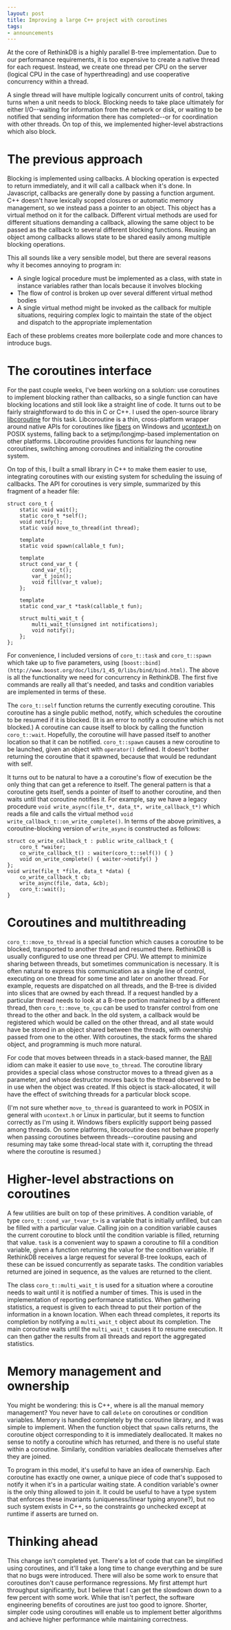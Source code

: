 ```yaml
---
layout: post
title: Improving a large C++ project with coroutines
tags:
- announcements
--- 
```


At the core of RethinkDB is a highly parallel B-tree implementation. Due to
our performance requirements, it is too expensive to create a native thread
for each request. Instead, we create one thread per CPU on the server (logical
CPU in the case of hyperthreading) and use cooperative concurrency within a
thread.

A single thread will have multiple logically concurrent units of control,
taking turns when a unit needs to block. Blocking needs to take place
ultimately for either I/O--waiting for information from the network or disk,
or waiting to be notified that sending information there has completed--or for
coordination with other threads. On top of this, we implemented higher-level
abstractions which also block.

# The previous approach

Blocking is implemented using callbacks. A blocking operation is expected to
return immediately, and it will call a callback when it's done. In Javascript,
callbacks are generally done by passing a function argument. C++ doesn't have
lexically scoped closures or automatic memory management, so we instead pass a
pointer to an object. This object has a virtual method on it for the callback.
Different virtual methods are used for different situations demanding a
callback, allowing the same object to be passed as the callback to several
different blocking functions. Reusing an object among callbacks allows state
to be shared easily among multiple blocking operations.

This all sounds like a very sensible model, but there are several reasons why
it becomes annoying to program in:

  * A single logical procedure must be implemented as a class, with state in instance variables rather than locals because it involves blocking
  * The flow of control is broken up over several different virtual method bodies
  * A single virtual method might be invoked as the callback for multiple situations, requiring complex logic to maintain the state of the object and dispatch to the appropriate implementation

Each of these problems creates more boilerplate code and more chances to
introduce bugs.

# The coroutines interface

For the past couple weeks, I've been working on a solution: use coroutines to
implement blocking rather than callbacks, so a single function can have
blocking locations and still look like a straight line of code. It turns out
to be fairly straightforward to do this in C or C++. I used the open-source
library
[libcoroutine](http://www.dekorte.com/projects/opensource/libcoroutine/) for
this task. Libcoroutine is a thin, cross-platform wrapper around native APIs
for coroutines like [fibers](http://msdn.microsoft.com/en-us/library/ms682661) on Windows and
[ucontext.h](http://en.wikipedia.org/wiki/Setcontext) on POSIX systems,
falling back to a setjmp/longjmp-based implementation on other platforms.
Libcoroutine provides functions for launching new coroutines, switching among
coroutines and initializing the coroutine system.

On top of this, I built a small library in C++ to make them easier to use,
integrating coroutines with our existing system for scheduling the issuing of
callbacks. The API for coroutines is very simple, summarized by this fragment
of a header file:
    
    struct coro_t {
        static void wait();
        static coro_t *self();
        void notify();
        static void move_to_thread(int thread);
    
        template
        static void spawn(callable_t fun);
    
        template
        struct cond_var_t {
            cond_var_t();
            var_t join();
            void fill(var_t value);
        };
    
        template
        static cond_var_t *task(callable_t fun);
    
        struct multi_wait_t {
            multi_wait_t(unsigned int notifications);
            void notify();
        };
    };

For convenience, I included versions of `coro_t::task` and `coro_t::spawn`
which take up to five parameters, using
`[boost::bind](http://www.boost.org/doc/libs/1_45_0/libs/bind/bind.html)`. The
above is all the functionality we need for concurrency in RethinkDB. The first
five commands are really all that's needed, and tasks and condition variables
are implemented in terms of these.

The `coro_t::self` function returns the currently executing coroutine. This
coroutine has a single public method, notify, which schedules the coroutine to
be resumed if it is blocked. (It is an error to notify a coroutine which is
not blocked.) A coroutine can cause itself to block by calling the function
`coro_t::wait`. Hopefully, the coroutine will have passed itself to another
location so that it can be notified. `coro_t::spawn` causes a new coroutine to
be launched, given an object with `operator()` defined. It doesn't bother
returning the coroutine that it spawned, because that would be redundant with
self.

It turns out to be natural to have a a coroutine's flow of execution be the
only thing that can get a reference to itself. The general pattern is that a
coroutine gets itself, sends a pointer of itself to another coroutine, and
then waits until that coroutine notifies it. For example, say we have a legacy
procedure `void write_async(file_t*, data_t*, write_callback_t*)` which reads
a file and calls the virtual method `void
write_callback_t::on_write_complete()`. In terms of the above primitives, a
coroutine-blocking version of `write_async` is constructed as follows:

    struct co_write_callback_t : public write_callback_t {
        coro_t *waiter;
        co_write_callback_t() : waiter(coro_t::self()) { }
        void on_write_complete() { waiter->notify() }
    };
    void write(file_t *file, data_t *data) {
        co_write_callback_t cb;
        write_async(file, data, &cb);
        coro_t::wait();
    }

# Coroutines and multithreading

`coro_t::move_to_thread` is a special function which causes a coroutine to be
blocked, transported to another thread and resumed there. RethinkDB is usually
configured to use one thread per CPU. We attempt to minimize sharing between
threads, but sometimes communication is necessary. It is often natural to
express this communication as a single line of control, executing on one
thread for some time and later on another thread. For example, requests are
dispatched on all threads, and the B-tree is divided into slices that are
owned by each thread. If a request handled by a particular thread needs to
look at a B-tree portion maintained by a different thread, then
`coro_t::move_to_cpu` can be used to transfer control from one thread to the
other and back. In the old system, a callback would be registered which would
be called on the other thread, and all state would have be stored in an object
shared between the threads, with ownership passed from one to the other. With
coroutines, the stack forms the shared object, and programming is much more
natural.

For code that moves between threads in a stack-based manner, the
[RAII](http://en.wikipedia.org/wiki/RAII) idiom can make it easier to use
`move_to_thread`. The coroutine library provides a special class whose
constructor moves to a thread given as a parameter, and whose destructor moves
back to the thread observed to be in use when the object was created. If this
object is stack-allocated, it will have the effect of switching threads for a
particular block scope.

(I'm not sure whether `move_to_thread` is guaranteed to work in POSIX in
general with `ucontext.h` or Linux in particular, but it seems to function
correctly as I'm using it. Windows fibers explicitly support being passed
among threads. On some platforms, libcoroutine does not behave properly when
passing coroutines between threads--coroutine pausing and resuming may take
some thread-local state with it, corrupting the thread where the coroutine is
resumed.)

# Higher-level abstractions on coroutines

A few utilities are built on top of these primitives. A condition variable, of
type `coro_t::cond_var_t<var_t>` is a variable that is initially unfilled, but
can be filled with a particular value. Calling join on a condition variable
causes the current coroutine to block until the condition variable is filled,
returning that value. `task` is a convenient way to spawn a coroutine to fill
a condition variable, given a function returning the value for the condition
variable. If RethinkDB receives a large request for several B-tree lookups,
each of these can be issued concurrently as separate tasks. The condition
variables returned are joined in sequence, as the values are returned to the
client.

The class `coro_t::multi_wait_t` is used for a situation where a coroutine
needs to wait until it is notified a number of times. This is used in the
implementation of reporting performance statistics. When gathering statistics,
a request is given to each thread to put their portion of the information in a
known location. When each thread completes, it reports its completion by
notifying a `multi_wait_t` object about its completion. The main coroutine
waits until the `multi_wait_t` causes it to resume execution. It can then gather
the results from all threads and report the aggregated statistics.

# Memory management and ownership

You might be wondering: this is C++, where is all the manual memory
management? You never have to call `delete` on coroutines or condition
variables. Memory is handled completely by the coroutine library, and it was
simple to implement. When the function object that `spawn` calls returns, the
coroutine object corresponding to it is immediately deallocated. It makes no
sense to notify a coroutine which has returned, and there is no useful state
within a coroutine. Similarly, condition variables deallocate themselves after
they are joined.

To program in this model, it's useful to have an idea of ownership. Each
coroutine has exactly one owner, a unique piece of code that's supposed to
notify it when it's in a particular waiting state. A condition variable's
owner is the only thing allowed to join it. It could be useful to have a type
system that enforces these invariants (uniqueness/linear typing anyone?), but
no such system exists in C++, so the constraints go unchecked except at
runtime if asserts are turned on.

# Thinking ahead

This change isn't completed yet. There's a lot of code that can be simplified
using coroutines, and it'll take a long time to change everything and be sure
that no bugs were introduced. There will also be some work to ensure that
coroutines don't cause performance regressions. My first attempt hurt
throughput significantly, but I believe that I can get the slowdown down to a
few percent with some work. While that isn't perfect, the software engineering
benefits of coroutines are just too good to ignore. Shorter, simpler code
using coroutines will enable us to implement better algorithms and achieve
higher performance while maintaining correctness.
